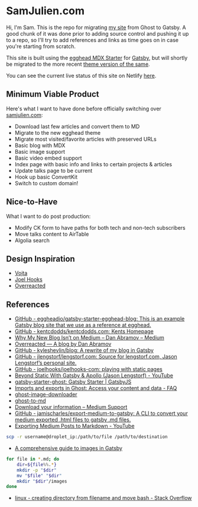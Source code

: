 # SamJulien.com

Hi, I'm Sam. This is the repo for migrating [my site](http://www.samjulien.com) from Ghost to Gatsby. A good chunk of it was done prior to adding source control and pushing it up to a repo, so I'll try to add references and links as time goes on in case you're starting from scratch.

This site is built using the [egghead MDX Starter](https://github.com/eggheadio/gatsby-starter-egghead-blog) for [Gatsby](https://www.gatsbyjs.org/), but will shortly be migrated to the more recent [theme version of the same](https://github.com/eggheadio/gatsby-theme-egghead-blog).

You can see the current live status of this site on Netlify [here](https://samjuliencom.netlify.com/).

## Minimum Viable Product
Here's what I want to have done before officially switching over [samjulien.com](http://www.samjulien.com):

- Download last few articles and convert them to MD
- Migrate to the new egghead theme 
- Migrate most visited/favorite articles with preserved URLs
- Basic blog with MDX
- Basic image support
- Basic video embed support
- Index page with basic info and links to certain projects & articles
- Update talks page to be current
- Hook up basic ConvertKit
- Switch to custom domain!

## Nice-to-Have
What I want to do post production:

- Modify CK form to have paths for both tech and non-tech subscribers
- Move talks content to AirTable
- Algolia search

## Design Inspiration
- [Vojta](http://vojta.io)
- [Joel Hooks](https://joelhooks.com/)
- [Overreacted](https://overreacted.io/)

## References
- [GitHub - eggheadio/gatsby-starter-egghead-blog: This is an example Gatsby blog site that we use as a reference at egghead.](https://github.com/eggheadio/gatsby-starter-egghead-blog)
- [GitHub - kentcdodds/kentcdodds.com: Kents Homepage](https://github.com/kentcdodds/kentcdodds.com)
- [Why My New Blog Isn’t on Medium – Dan Abramov – Medium](https://medium.com/@dan_abramov/why-my-new-blog-isnt-on-medium-3b280282fbae)
- [Overreacted — A blog by Dan Abramov](https://overreacted.io/)
- [GitHub - kyleshevlin/blog: A rewrite of my blog in Gatsby](https://github.com/kyleshevlin/blog)
- [GitHub - jlengstorf/lengstorf.com: Source for lengstorf.com, Jason Lengstorf’s personal site.](https://github.com/jlengstorf/lengstorf.com)
- [GitHub - joelhooks/joelhooks-com: playing with static pages](https://github.com/joelhooks/joelhooks-com)
- [Beyond Static With Gatsby & Apollo (Jason Lengstorf) - YouTube](https://www.youtube.com/watch?v=wNUg1jpj9T0&index=8&list=PLz8Iz-Fnk_eQGt4-VFFCXYuYcuKaw4F07)
- [gatsby-starter-ghost: Gatsby Starter | GatsbyJS](https://www.gatsbyjs.org/starters/TryGhost/gatsby-starter-ghost/)
- [Imports and exports in Ghost: Access your content and data - FAQ](https://docs.ghost.org/faq/the-importer/#exports-in-ghost)
- [ghost-image-downloader](https://github.com/reverentgeek/ghost-image-downloader)
- [ghost-to-md](https://github.com/hswolff/ghost-to-md)
- [Download your information – Medium Support](https://help.medium.com/hc/en-us/articles/115004745787-Download-your-information)
- [GitHub - jamischarles/export-medium-to-gatsby: A CLI to convert your medium exported .html files to gatsby .md files.](https://github.com/jamischarles/export-medium-to-gatsby)
- [Exporting Medium Posts to Markdown - YouTube](https://www.youtube.com/watch?v=9Uy1db7qsT0)

```bash
scp -r username@droplet_ip:/path/to/file /path/to/destination
```

- [A comprehensive guide to images in Gatsby](https://www.orangejellyfish.com/blog/a-comprehensive-guide-to-images-in-gatsby/)

```bash
for file in *.md; do
    dir=${file%%.*}
    mkdir -p "$dir"
    mv "$file" "$dir"
    mkdir "$dir"/images
done
```

- [linux - creating directory from filename and move bash - Stack Overflow](https://stackoverflow.com/questions/13020720/creating-directory-from-filename-and-move-bash)
